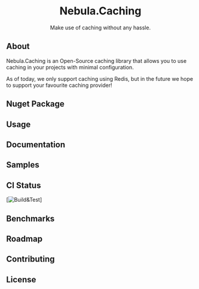 <h1 align="center">
  Nebula.Caching
</h1>
<p align="center">
  Make use of caching without any hassle.
</p>

## About

Nebula.Caching is an Open-Source caching library that allows you to use caching in your projects with minimal configuration.

As of today, we only support caching using Redis, but in the future we hope to support your favourite caching provider!

## Nuget Package

## Usage

## Documentation

## Samples

## CI Status

[![Build&Test](https://github.com/Nebula-Software-Systems/Nebula.Caching/actions/workflows/cicd.yaml/badge.svg)]


## Benchmarks

## Roadmap

## Contributing

## License